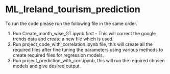 # ML_Ireland_tourism_prediction

To run the code please run the following file in the same order. 
1. Run Create_month_wise_GT.ipynb first - This will correct the google trends data and create a new file which is used.
2. Run project_code_with_correlation.ipynb file, this will create all the required files after fine tuning the parameters using various methods to create required files for regression models.
3. Run project_prediction_with_corr.ipynb, this will run the required chosen models and give desired output.